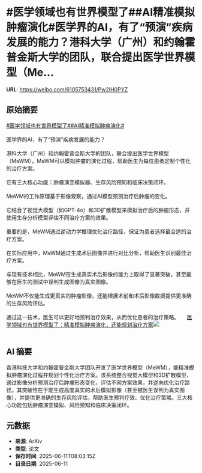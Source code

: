 # #医学领域也有世界模型了##AI精准模拟肿瘤演化#医学界的AI，有了“预演”疾病发展的能力？港科大学（广州）和约翰霍普金斯大学的团队，联合提出医学世界模型（Me...

**URL**: https://weibo.com/6105753431/Pw2IH0PYZ

## 原始摘要

<a href="https://m.weibo.cn/search?containerid=231522type%3D1%26t%3D10%26q%3D%23%E5%8C%BB%E5%AD%A6%E9%A2%86%E5%9F%9F%E4%B9%9F%E6%9C%89%E4%B8%96%E7%95%8C%E6%A8%A1%E5%9E%8B%E4%BA%86%23&amp;extparam=%23%E5%8C%BB%E5%AD%A6%E9%A2%86%E5%9F%9F%E4%B9%9F%E6%9C%89%E4%B8%96%E7%95%8C%E6%A8%A1%E5%9E%8B%E4%BA%86%23" data-hide=""><span class="surl-text">#医学领域也有世界模型了#</span></a><a href="https://m.weibo.cn/search?containerid=231522type%3D1%26t%3D10%26q%3D%23AI%E7%B2%BE%E5%87%86%E6%A8%A1%E6%8B%9F%E8%82%BF%E7%98%A4%E6%BC%94%E5%8C%96%23&amp;extparam=%23AI%E7%B2%BE%E5%87%86%E6%A8%A1%E6%8B%9F%E8%82%BF%E7%98%A4%E6%BC%94%E5%8C%96%23" data-hide=""><span class="surl-text">#AI精准模拟肿瘤演化#</span></a><br><br>医学界的AI，有了“预演”疾病发展的能力？<br><br>港科大学（广州）和约翰霍普金斯大学的团队，联合提出医学世界模型（MeWM），MeWM可以模拟肿瘤的演化过程，帮助医生为每位患者定制个性化的治疗方案。<br><br>它有三大核心功能：肿瘤演变模拟器、生存风险预知和临床决策闭环。<br><br>MeWM的工作原理基于影像观察，通过AI模型预测治疗后肿瘤的变化。<br><br>它结合了视觉大模型（如GPT-4o）和3D扩散模型来模拟治疗后的肿瘤形态，并使用生存分析模型评估不同治疗方案的效果。<br><br>重要的是，MeWM通过逆动力学推理优化治疗路径，保证为患者选择最合适的治疗方案。<br><br>在实际应用中，MeWM通过生成术后图像并进行对比分析，帮助医生识别最佳治疗方案。<br><br>与现有技术相比，MeWM在生成真实术后影像的能力上取得了显著突破，甚至能够在医生的测试中误判生成图像为真实图像。<br><br>MeWM不仅能生成更真实的肿瘤影像，还能根据术前和术后影像数据提供更准确的生存风险评估。<br><br>通过这一技术，医生可以更好地预判治疗效果，从而优化患者的治疗策略。 <a href="https://weibo.com/ttarticle/p/show?id=2309405176369553735720" data-hide=""><span class="url-icon"><img style="width: 1rem;height: 1rem" src="https://h5.sinaimg.cn/upload/2015/09/25/3/timeline_card_small_article_default.png" referrerpolicy="no-referrer"></span><span class="surl-text">医学领域也有世界模型了：精准模拟肿瘤演化，还能规划治疗方案</span></a><img style="" src="https://tvax4.sinaimg.cn/large/006Fd7o3gy1i2bddkxneoj30lq0c80uj.jpg" referrerpolicy="no-referrer"><br><br>

## AI 摘要

香港科技大学和约翰霍普金斯大学团队开发了医学世界模型（MeWM），能精准模拟肿瘤演化过程并规划个性化治疗方案。该系统整合视觉大模型和3D扩散模型，通过影像分析预测治疗后肿瘤形态变化，评估不同方案效果，并逆向优化治疗路径。其突破性在于能生成高度真实的术后模拟影像（甚至被医生误判为真实图像），并提供更准确的生存风险评估，帮助医生预判疗效、优化治疗策略。三大核心功能包括肿瘤演变模拟、风险预知和临床决策闭环。

## 元数据

- **来源**: ArXiv
- **类型**: 论文
- **保存时间**: 2025-06-11T08:03:15Z
- **目录日期**: 2025-06-11
